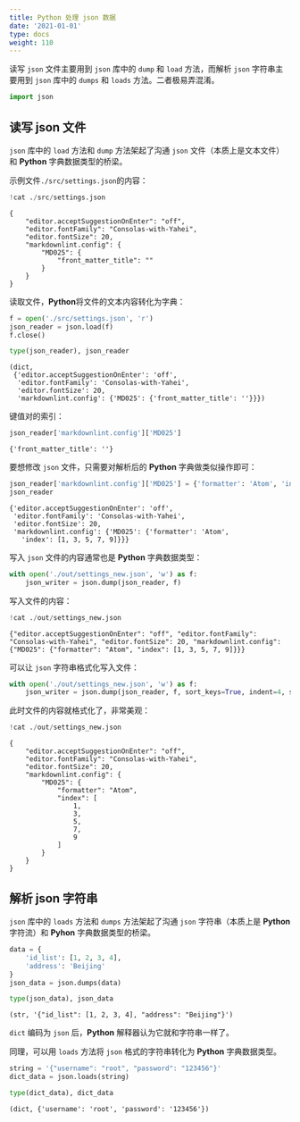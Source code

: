 ```yaml
---
title: Python 处理 json 数据
date: '2021-01-01'
type: docs
weight: 110
---
```


<!--more-->

读写 `json` 文件主要用到 `json` 库中的 `dump` 和 `load` 方法，而解析 `json` 字符串主要用到 `json` 库中的 `dumps` 和 `loads` 方法。二者极易弄混淆。


```python
import json
```

## 读写 json 文件

`json` 库中的 `load` 方法和 `dump` 方法架起了沟通 `json` 文件（本质上是文本文件）和 **Python** 字典数据类型的桥梁。

示例文件`./src/settings.json`的内容：


```python
!cat ./src/settings.json
```

    {
        "editor.acceptSuggestionOnEnter": "off",
        "editor.fontFamily": "Consolas-with-Yahei",
        "editor.fontSize": 20,
        "markdownlint.config": {
            "MD025": {
                "front_matter_title": ""
            }
        }
    }

读取文件，**Python**将文件的文本内容转化为字典：


```python
f = open('./src/settings.json', 'r')
json_reader = json.load(f)
f.close()

type(json_reader), json_reader
```




    (dict,
     {'editor.acceptSuggestionOnEnter': 'off',
      'editor.fontFamily': 'Consolas-with-Yahei',
      'editor.fontSize': 20,
      'markdownlint.config': {'MD025': {'front_matter_title': ''}}})



键值对的索引：


```python
json_reader['markdownlint.config']['MD025']
```




    {'front_matter_title': ''}



要想修改 `json` 文件，只需要对解析后的 **Python** 字典做类似操作即可：


```python
json_reader['markdownlint.config']['MD025'] = {'formatter': 'Atom', 'index': [1, 3, 5, 7, 9]}
json_reader
```




    {'editor.acceptSuggestionOnEnter': 'off',
     'editor.fontFamily': 'Consolas-with-Yahei',
     'editor.fontSize': 20,
     'markdownlint.config': {'MD025': {'formatter': 'Atom',
       'index': [1, 3, 5, 7, 9]}}}



写入 `json` 文件的内容通常也是 **Python** 字典数据类型：


```python
with open('./out/settings_new.json', 'w') as f:
    json_writer = json.dump(json_reader, f)
```

写入文件的内容：


```python
!cat ./out/settings_new.json
```

    {"editor.acceptSuggestionOnEnter": "off", "editor.fontFamily": "Consolas-with-Yahei", "editor.fontSize": 20, "markdownlint.config": {"MD025": {"formatter": "Atom", "index": [1, 3, 5, 7, 9]}}}

可以让 `json` 字符串格式化写入文件：


```python
with open('./out/settings_new.json', 'w') as f:
    json_writer = json.dump(json_reader, f, sort_keys=True, indent=4, separators=(',', ': '))
```

此时文件的内容就格式化了，非常美观：


```python
!cat ./out/settings_new.json
```

    {
        "editor.acceptSuggestionOnEnter": "off",
        "editor.fontFamily": "Consolas-with-Yahei",
        "editor.fontSize": 20,
        "markdownlint.config": {
            "MD025": {
                "formatter": "Atom",
                "index": [
                    1,
                    3,
                    5,
                    7,
                    9
                ]
            }
        }
    }

## 解析 json 字符串

`json` 库中的 `loads` 方法和 `dumps` 方法架起了沟通 `json` 字符串（本质上是 **Python** 字符流）和 **Pyhon** 字典数据类型的桥梁。


```python
data = {
    'id_list': [1, 2, 3, 4],
    'address': 'Beijing'
}
json_data = json.dumps(data)

type(json_data), json_data
```




    (str, '{"id_list": [1, 2, 3, 4], "address": "Beijing"}')



`dict` 编码为 `json` 后，**Python** 解释器认为它就和字符串一样了。

同理，可以用 `loads` 方法将 `json` 格式的字符串转化为 **Python** 字典数据类型。


```python
string = '{"username": "root", "password": "123456"}'
dict_data = json.loads(string)

type(dict_data), dict_data
```




    (dict, {'username': 'root', 'password': '123456'})


